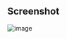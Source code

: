 ## Screenshot
![image](https://github.com/RamiAdell/ShutdownScheduler/assets/80486564/128307b8-c253-4e73-a9ad-b11cb8b497ca)
